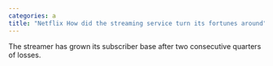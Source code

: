 ```yaml
---
categories: a
title: "Netflix How did the streaming service turn its fortunes around"
---
```

The streamer has grown its subscriber base after two consecutive quarters of losses.